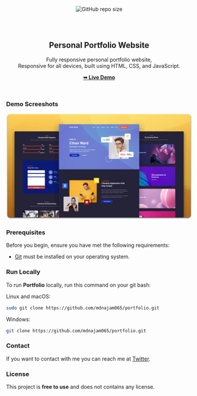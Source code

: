 <div align="center">
  

  ![GitHub repo size](https://img.shields.io/github/repo-size/mdnajam065/portfolio)


  <br />
  <br />

  <h2 align="center">Personal Portfolio Website</h2>

  Fully responsive personal portfolio website, <br />Responsive for all devices, built using HTML, CSS, and JavaScript.

  <a href="https://najamuddin-portfolio.netlify.app/"><strong>➥ Live Demo</strong></a>

</div>

<br />

### Demo Screeshots

![Portfolio Desktop Demo](./readme-images/desktop.png "Desktop Demo")

### Prerequisites

Before you begin, ensure you have met the following requirements:

* [Git](https://git-scm.com/downloads "Download Git") must be installed on your operating system.

### Run Locally

To run **Portfolio** locally, run this command on your git bash:

Linux and macOS:

```bash
sudo git clone https://github.com/mdnajam065/portfolio.git
```

Windows:

```bash
git clone https://github.com/mdnajam065/portfolio.git
```

### Contact


If you want to contact with me you can reach me at [Twitter]("NULL").


### License

This project is **free to use** and does not contains any license.
